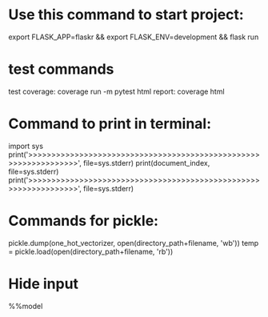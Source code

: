 # Use this command to start project:

export FLASK_APP=flaskr && export FLASK_ENV=development && flask run

# test commands

test coverage: coverage run -m pytest
html report: coverage html

# Command to print in terminal:

import sys
print('>>>>>>>>>>>>>>>>>>>>>>>>>>>>>>>>>>>>>>>>>>>>>>>>>>>>>>>>>>>>>>>>>', file=sys.stderr)
print(document_index, file=sys.stderr)
print('>>>>>>>>>>>>>>>>>>>>>>>>>>>>>>>>>>>>>>>>>>>>>>>>>>>>>>>>>>>>>>>>>', file=sys.stderr)

# Commands for pickle:

pickle.dump(one_hot_vectorizer, open(directory_path+filename, 'wb'))
temp = pickle.load(open(directory_path+filename, 'rb'))

# Hide input

%%model
